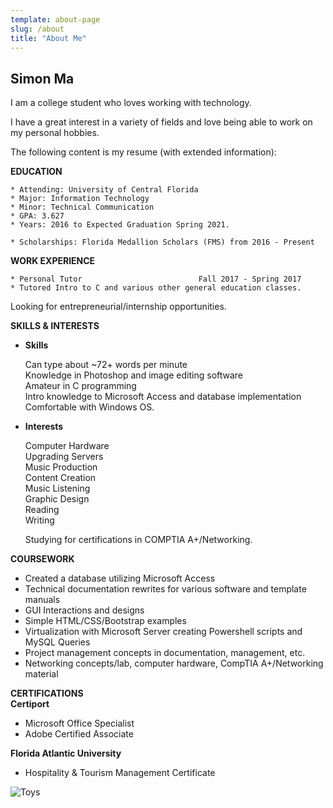 ```yaml
---
template: about-page
slug: /about
title: "About Me"
---
```


## Simon Ma

I am a college student who loves working with technology. 

I have a great interest in a variety of fields and love being able to work on my personal hobbies.

The following content is my resume (with extended information):

**EDUCATION**

    * Attending: University of Central Florida 
    * Major: Information Technology 
    * Minor: Technical Communication
    * GPA: 3.627
    * Years: 2016 to Expected Graduation Spring 2021.

    * Scholarships: Florida Medallion Scholars (FMS) from 2016 - Present

**WORK EXPERIENCE**

    * Personal Tutor                          Fall 2017 - Spring 2017
    * Tutored Intro to C and various other general education classes.

Looking for entrepreneurial/internship opportunities. 

**SKILLS & INTERESTS**

  * **Skills**

      Can type about ~72+ words per minute   
      Knowledge in Photoshop and image editing software   
      Amateur in C programming   
      Intro knowledge to Microsoft Access and database implementation   
      Comfortable with Windows OS.   

  * **Interests**

      Computer Hardware   
      Upgrading Servers   
      Music Production    
      Content Creation    
      Music Listening    
      Graphic Design    
      Reading     
      Writing    
      
      Studying for certifications in COMPTIA A+/Networking.

**COURSEWORK**

*	Created a database utilizing Microsoft Access   
*	Technical documentation rewrites for various software and template manuals   
*	GUI Interactions and designs   
*	Simple HTML/CSS/Bootstrap examples   
*	Virtualization with Microsoft Server creating Powershell scripts and MySQL Queries   
*	Project management concepts in documentation, management, etc.  
*	Networking concepts/lab, computer hardware, CompTIA A+/Networking material  

**CERTIFICATIONS**    
  **Certiport**  
  * Microsoft Office Specialist
  * Adobe Certified Associate    

  **Florida Atlantic University**
  * Hospitality & Tourism Management Certificate

![Toys](/assets/vanessa-bucceri-gdirwiyama8-unsplash.jpg "Toys")